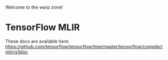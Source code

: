 Welcome to the warp zone!

# TensorFlow MLIR

These docs are available here: https://github.com/tensorflow/tensorflow/tree/master/tensorflow/compiler/mlir/g3doc
